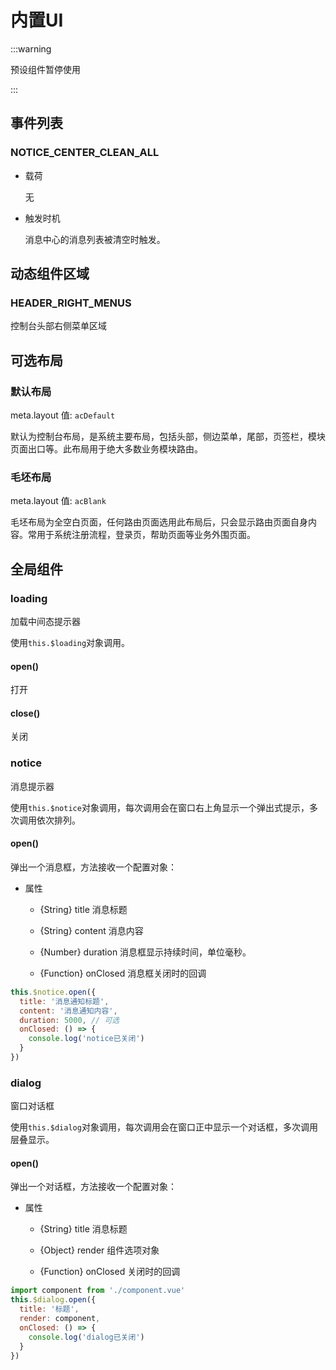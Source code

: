 # 内置UI

:::warning

预设组件暂停使用

:::

## 事件列表

### NOTICE_CENTER_CLEAN_ALL

- 载荷

  无

- 触发时机

  消息中心的消息列表被清空时触发。

## 动态组件区域

### HEADER_RIGHT_MENUS

控制台头部右侧菜单区域

## 可选布局

### 默认布局

meta.layout 值: `acDefault`

默认为控制台布局，是系统主要布局，包括头部，侧边菜单，尾部，页签栏，模块页面出口等。此布局用于绝大多数业务模块路由。

### 毛坯布局

meta.layout 值: `acBlank`

毛坯布局为全空白页面，任何路由页面选用此布局后，只会显示路由页面自身内容。常用于系统注册流程，登录页，帮助页面等业务外围页面。

## 全局组件

### loading

加载中间态提示器

使用`this.$loading`对象调用。

#### open()

打开

#### close()

关闭

### notice

消息提示器

使用`this.$notice`对象调用，每次调用会在窗口右上角显示一个弹出式提示，多次调用依次排列。

#### open()

弹出一个消息框，方法接收一个配置对象：

- 属性

  - {String} title 消息标题

  - {String} content 消息内容

  - {Number} duration 消息框显示持续时间，单位毫秒。

  - {Function} onClosed 消息框关闭时的回调

```js
this.$notice.open({
  title: '消息通知标题',
  content: '消息通知内容',
  duration: 5000, // 可选
  onClosed: () => {
    console.log('notice已关闭')
  }
})
```

### dialog

窗口对话框

使用`this.$dialog`对象调用，每次调用会在窗口正中显示一个对话框，多次调用层叠显示。

#### open()

弹出一个对话框，方法接收一个配置对象：

- 属性

  - {String} title 消息标题

  - {Object} render 组件选项对象

  - {Function} onClosed 关闭时的回调

```js
import component from './component.vue'
this.$dialog.open({
  title: '标题',
  render: component,
  onClosed: () => {
    console.log('dialog已关闭')
  }
})
```
